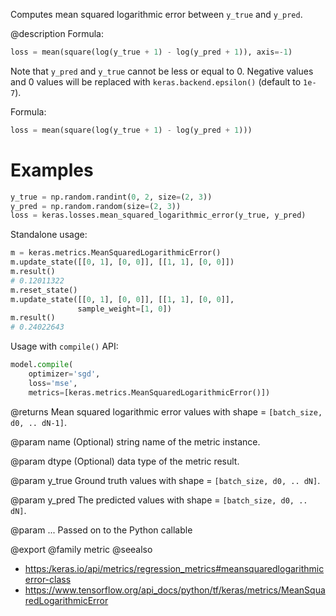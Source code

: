 Computes mean squared logarithmic error between `y_true` and `y_pred`.

@description
Formula:

```python
loss = mean(square(log(y_true + 1) - log(y_pred + 1)), axis=-1)
```

Note that `y_pred` and `y_true` cannot be less or equal to 0. Negative
values and 0 values will be replaced with `keras.backend.epsilon()`
(default to `1e-7`).

Formula:

```python
loss = mean(square(log(y_true + 1) - log(y_pred + 1)))
```

# Examples
```python
y_true = np.random.randint(0, 2, size=(2, 3))
y_pred = np.random.random(size=(2, 3))
loss = keras.losses.mean_squared_logarithmic_error(y_true, y_pred)
```
Standalone usage:

```python
m = keras.metrics.MeanSquaredLogarithmicError()
m.update_state([[0, 1], [0, 0]], [[1, 1], [0, 0]])
m.result()
# 0.12011322
m.reset_state()
m.update_state([[0, 1], [0, 0]], [[1, 1], [0, 0]],
               sample_weight=[1, 0])
m.result()
# 0.24022643
```

Usage with `compile()` API:

```python
model.compile(
    optimizer='sgd',
    loss='mse',
    metrics=[keras.metrics.MeanSquaredLogarithmicError()])
```

@returns
Mean squared logarithmic error values with shape = `[batch_size, d0, ..
dN-1]`.

@param name
(Optional) string name of the metric instance.

@param dtype
(Optional) data type of the metric result.

@param y_true
Ground truth values with shape = `[batch_size, d0, .. dN]`.

@param y_pred
The predicted values with shape = `[batch_size, d0, .. dN]`.

@param ...
Passed on to the Python callable

@export
@family metric
@seealso
+ <https:/keras.io/api/metrics/regression_metrics#meansquaredlogarithmicerror-class>
+ <https://www.tensorflow.org/api_docs/python/tf/keras/metrics/MeanSquaredLogarithmicError>

